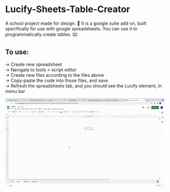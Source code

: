 # Lucify-Sheets-Table-Creator
A school project made for design. 🏫 It is a google suite add on, built specifically for use with google spreadsheets. You can use it to programmatically create tables. ⌨️


## To use:
 → Create new spreadsheet<br>
 → Navigate to tools > script editor<br>
 → Create new files according to the files above<br>
 → Copy-paste the code into those files, and save<br>
 → Refresh the spreadsheets tab, and you should see the Lucify element, in menu bar<br>


![Lucify when set up properly.](lucify.gif)
